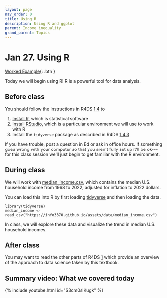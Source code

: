 ```yaml
---
layout: page
nav_order: 0
title: Using R
description: Using R and ggplot
parent: Income inequality
grand_parent: Topics
---
```


# Jan 27. Using R

[Worked Example](../assets/slides/3_Using_R.html){: .btn }

Today we will begin using R! R is a powerful tool for data analysis.

## Before class

You should follow the instructions in R4DS [1.4](https://r4ds.had.co.nz/introduction.html#prerequisites) to

1. [Install R](https://cloud.r-project.org/), which is statistical software
2. [Install RStudio](http://www.rstudio.com/download), which is a particular environment we will use to work with R
3. Install the `tidyverse` package as described in R4DS [1.4.3](https://r4ds.had.co.nz/introduction.html#the-tidyverse)

If you have trouble, post a question in Ed or ask in office hours. If something goes wrong with your computer so that you aren't fully set up it'll be ok---for this class session we'll just begin to get familiar with the R environment.

## During class

We will work with [median_income.csv](https://info3370.github.io/assets/data/median_income.csv), which contains the median U.S. household income from 1968 to 2022, adjusted for inflation to 2022 dollars.

You can load this into R by first loading [tidyverse](https://www.tidyverse.org/) and then loading the data.

```
library(tidyverse)
median_income <- read_csv("https://info3370.github.io/assets/data/median_income.csv")
```

In class, we will explore these data and visualize the trend in median U.S. household incomes.

## After class

You may want to read the other parts of R4DS [1](https://r4ds.had.co.nz/introduction.html) which provide an overview of the approach to data science taken by this textbook.

## Summary video: What we covered today

{% include youtube.html id="S3cm0slKugk" %}
